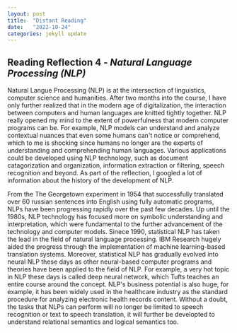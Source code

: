 ```yaml
---
layout: post
title:  "Distant Reading"
date:   "2022-10-24"
categories: jekyll update
---
```


## Reading Reflection 4 - *Natural Language Processing (NLP)* ##

Natural Langue Processing (NLP) is at the intersection of linguistics, computer science and humanities. After two months into the course, I have only further realized that in the modern age of digitalization, the interaction between computers and human languages are knitted tightly together. NLP really opened my mind to the extent of powerfulness that modern computer programs can be. For example, NLP models can understand and analyze contextual nuances that even some humans can't notice or comprehend, which to me is shocking since humans no longer are the experts of understanding and comprehending human languages. Various applications could be developed using NLP technology, such as document catagorization and organization, information extraction or filtering, speech recognition and beyond. As part of the reflection, I googled a lot of information about the history of the development of NLP.

From the The Georgetown experiment in 1954 that successfully translated over 60 russian sentences into English using fully automatic programs, NLPs have been progressing rapidly over the past few decades. Up until the 1980s, NLP technology has focused more on symbolic understanding and interpretation, which were fundamental to the further advancement of the technology and computer models. Sinece 1990, statistical NLP has taken the lead in the field of natural language processing. IBM Research hugely aided the progress through the implementation of machine learning-based translation systems. Moreover, statistical NLP has gradually evolved into neural NLP these days as other neural-based computer programs and theories have been applied to the field of NLP. For example, a very hot topic in NLP these days is called deep neural network, which Tufts teaches an entire course around the concept. NLP's business potential is also huge, for example, it has been widely used in the healthcare industry as the standard procedure for analyzing electronic health records content. Without a doubt, the tasks that NLPs can perform will no longer be limited to speech recognition or text to speech translation, it will further be developted to understand relational semantics and logical semantics too.
